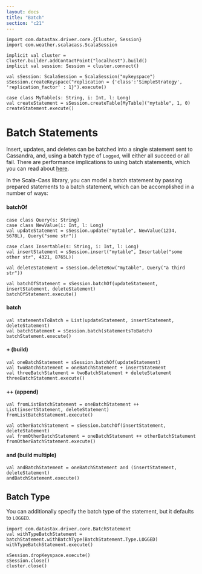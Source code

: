 ```yaml
---
layout: docs
title: "Batch"
section: "c21"
---
```

```tut:invisible
import com.datastax.driver.core.{Cluster, Session}
import com.weather.scalacass.ScalaSession

implicit val cluster = Cluster.builder.addContactPoint("localhost").build()
implicit val session: Session = cluster.connect()

val sSession: ScalaSession = ScalaSession("mykeyspace")
sSession.createKeyspace("replication = {'class':'SimpleStrategy', 'replication_factor' : 1}").execute()

case class MyTable(s: String, i: Int, l: Long)
val createStatement = sSession.createTable[MyTable]("mytable", 1, 0)
createStatement.execute()
```
# Batch Statements

Insert, updates, and deletes can be batched into a single statement sent to Cassandra, and, using a batch type of 
`Logged`, will either all succeed or all fail. There are performance implications to using batch statements, which you 
can read about [here](https://docs.datastax.com/en/cql/3.1/cql/cql_using/useBatch.html).

In the Scala-Cass library, you can model a batch statement by passing prepared statements to a batch statement, which
can be accomplished in a number of ways:

#### batchOf

```tut
case class Query(s: String)
case class NewValue(i: Int, l: Long)
val updateStatement = sSession.update("mytable", NewValue(1234, 5678L), Query("some str"))

case class Insertable(s: String, i: Int, l: Long)
val insertStatement = sSession.insert("mytable", Insertable("some other str", 4321, 8765L))

val deleteStatement = sSession.deleteRow("mytable", Query("a third str"))

val batchOfStatement = sSession.batchOf(updateStatement, insertStatement, deleteStatement)
batchOfStatement.execute()
```

#### batch

```tut
val statementsToBatch = List(updateStatement, insertStatement, deleteStatement)
val batchStatement = sSession.batch(statementsToBatch)
batchStatement.execute()
```


#### + (build)
```tut
val oneBatchStatement = sSession.batchOf(updateStatement)
val twoBatchStatement = oneBatchStatement + insertStatement
val threeBatchStatement = twoBatchStatement + deleteStatement
threeBatchStatement.execute()
```

#### ++ (append)

```tut
val fromListBatchStatement = oneBatchStatement ++ List(insertStatement, deleteStatement)
fromListBatchStatement.execute()
```
```tut
val otherBatchStatement = sSession.batchOf(insertStatement, deleteStatement)
val fromOtherBatchStatement = oneBatchStatement ++ otherBatchStatement
fromOtherBatchStatement.execute()
```

#### and (build multiple)

```tut
val andBatchStatement = oneBatchStatement and (insertStatement, deleteStatement)
andBatchStatement.execute()
```

## Batch Type

You can additionally specify the batch type of the statement, but it defaults to `LOGGED`.

```tut
import com.datastax.driver.core.BatchStatement
val withTypeBatchStatement = batchStatement.withBatchType(BatchStatement.Type.LOGGED)
withTypeBatchStatement.execute()
```
```tut:invisible
sSession.dropKeyspace.execute()
sSession.close()
cluster.close()
```